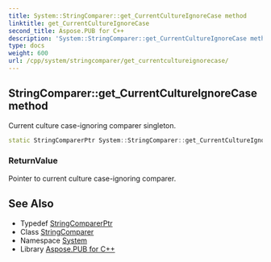```yaml
---
title: System::StringComparer::get_CurrentCultureIgnoreCase method
linktitle: get_CurrentCultureIgnoreCase
second_title: Aspose.PUB for C++
description: 'System::StringComparer::get_CurrentCultureIgnoreCase method. Current culture case-ignoring comparer singleton in C++.'
type: docs
weight: 600
url: /cpp/system/stringcomparer/get_currentcultureignorecase/
---
```

## StringComparer::get_CurrentCultureIgnoreCase method


Current culture case-ignoring comparer singleton.

```cpp
static StringComparerPtr System::StringComparer::get_CurrentCultureIgnoreCase()
```


### ReturnValue

Pointer to current culture case-ignoring comparer.

## See Also

* Typedef [StringComparerPtr](../../stringcomparerptr/)
* Class [StringComparer](../)
* Namespace [System](../../)
* Library [Aspose.PUB for C++](../../../)
